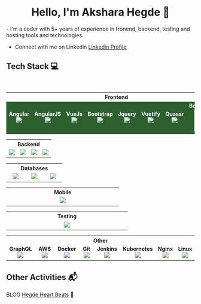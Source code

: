 <h1 align="center"> Hello, I'm Akshara Hegde 👋 </h1>
- I'm a coder with 5+ years of experience in fronend, backend, testing and hosting tools and technologies.

- Connect with me on Linkedin  [Linkedin Profile](https://www.linkedin.com/in/aksharadt/)

## Tech Stack :computer:

<br>
<table>
    <tbody>
        <tr><th colspan="8">Frontend</th></tr>
        <tr>
            <td align="center" width="12.5%" style="background: #2d5f2f;color: #fff;">
                <span><b><center>Angular</center></b></span> 
                <img height=60px src="https://angular.io/assets/images/logos/angular/logo-nav@2x.png"> 
            </td>
            <td align="center" width="12.5%" style="background: #2d5f2f;color: #fff;">
                <span><b><center>AngularJS</center></b></span> 
                <img height=60px src="https://angularjs.org/img/AngularJS-large.png"> 
            </td>
            <td align="center" width="12.5%" style="background: #2d5f2f;color: #fff;">
                <span><b><center>VueJs</center></b></span> 
                <img height=60px src="https://vuejs.org/images/logo.png"> 
            </td>
            <td align="center" width="12.5%" style="background: #2d5f2f;color: #fff;">
                <span><b><center>Bootstrap</center></b></span> 
                <img height=60px src="https://getbootstrap.com/docs/4.0/assets/brand/bootstrap-solid.svg">
            </td>
            <td align="center" width="12.5%" style="background: #2d5f2f;color: #fff;">
                <span><b><center>Jquery</center></b></span> 
                <img height=60px src="https://jquery.com/jquery-wp-content/themes/jquery/images/logo-jquery.png">
            </td>
            <td align="center" width="12.5%" style="background: #2d5f2f;color: #fff;">
                <span><b><center>Vuetify</center></b></span>
                <img height=60px src="https://cdn.vuetifyjs.com/images/logos/vuetify-logo-dark.png">
            </td>
            <td align="center" width="12.5%" style="background: #2d5f2f;color: #fff;">
                <span><b><center>Quasar</center></b></span>
                <img height=60px src="https://cdn.quasar.dev/logo/svg/quasar-logo.svg">
            </td>
            <td align="center" width="12.5%" style="background: #2d5f2f;color: #fff;">
                <span><b><center>BootstrapVue</center></b></span>
                <img height=60px src="https://github.com/bootstrap-vue/bootstrap-vue/raw/master/static/banner.png">
            </td>
        </tr>
    </tbody>
</table>

<table>
    <tbody>
        <tr><th colspan="4">Backend</th></tr>
        <tr>
            <td align="center" width="25%">
                <img height=65px src="https://upload.wikimedia.org/wikipedia/commons/thumb/c/c3/Python-logo-notext.svg/110px-Python-logo-notext.svg.png"> 
            </td>
            <td align="center" width="25%">
                <img height=65px src="https://nodejs.org/static/images/logo.svg">
            </td>
            <td align="center" width="25%">
                <img height=65px src="https://www.pngitem.com/pimgs/m/159-1595977_flask-python-logo-hd-png-download.png"> 
            </td>
            <td align="center" width="25%">
                <img height=65px src="https://www.djangoproject.com/m/img/logos/django-logo-negative.png"> 
            </td>
        </tr>
    </tbody>
</table>

<table>
    <tbody>
        <tr><th colspan="3">Databases</th></tr>
        <tr>
            <td align="center" width="20%">
                <img height=65px src="https://www.logolynx.com/images/logolynx/d5/d50b83324fb4fbab14cdfaf47409115b.jpeg"> 
            </td>
            <td align="center" width="20%">
                <img height=65px src="https://i0.wp.com/www.complexsql.com/wp-content/uploads/2017/01/sql-logo.jpg?ssl=1"> 
            </td>
            <td align="center" width="20%">
                <img height=65px src="https://zdnet2.cbsistatic.com/hub/i/r/2018/04/19/092cbf81-acac-4f3a-91a1-5a26abc1721f/thumbnail/770x578/5d78c50199e6a9242367b37892be8057/postgresql-logo.png"> 
            </td>
        </tr>
    </tbody>
</table>
<table>
    <tbody>
        <tr>
            <th>Mobile</th>
        </tr>
        <tr>
            <td align="center" width="20%">
                <img height=65px src="https://meterpreter.org/wp-content/uploads/2018/09/flutter.png"> 
            </td>
        </tr>
    </tbody>
</table>
<table>
    <tbody>
        <tr>
            <th>Testing</th>
        </tr>
        <tr>
            <td align="center" width="20%">
                <img height=65px src="https://selenium-python.readthedocs.io/_static/logo.png"> 
            </td>
        </tr>
    </tbody>
</table>

<table>
    <tbody>
        <tr><th colspan="8">Other</th></tr>
        <tr>
            <td align="center" width="20%">
                <span><b><center>GraphQL</center></b></span> 
                <img height=60px src="https://graphql.org/img/logo.svg">
            </td>
            <td align="center" width="20%">
                <span><b><center>AWS</center></b></span> 
                <img height=60px src="https://encrypted-tbn0.gstatic.com/images?q=tbn%3AANd9GcQV9AyEyvrlIJLOfbxFLfOr03Qy5gRL0txWMQ&usqp=CAU"> 
            </td>
            <td align="center" width="20%">
                <span><b><center>Docker</center></b></span> 
                <img height=60px src="https://encrypted-tbn0.gstatic.com/images?q=tbn%3AANd9GcTApU_6Eg4oWx3NMhLifHmNEkxjeMxfd3oGUA&usqp=CAU"> 
            </td>
            <td align="center" width="20%">
                <span><b><center>Git</center></b></span> 
                <img height=65px src="https://git-scm.com/images/logos/downloads/Git-Logo-2Color.png"> 
            </td>
            <td align="center" width="20%">
                <span><b><center>Jenkins</center></b></span> 
                <img height=65px src="https://www.devteam.space/wp-content/uploads/2018/03/jenkins.jpg"> 
            </td>
            <td align="center" width="20%">
                <span><b><center>Kubernetes</center></b></span> 
                <img height=65px src="https://d15shllkswkct0.cloudfront.net/wp-content/blogs.dir/1/files/2019/05/Kubernetes_New.png"> 
            </td>
            <td align="center" width="20%">
                <span><b><center>Nginx</center></b></span> 
                <img height=65px src="http://www.myiconfinder.com/uploads/iconsets/256-256-cf2ed3956a3a1484f83ed20d7e987f21.png"> 
            </td>
            <td align="center" width="20%">
                <span><b><center>Linux</center></b></span> 
                <img height=65px src="https://upload.wikimedia.org/wikipedia/commons/a/af/Tux.png"> 
            </td>
        </tr>
    </tbody>
</table>

## Other Activities :mailbox_with_mail:

 BLOG [Hegde Heart Beats](https://hegdeheartbeats.weebly.com/)  :open_book:
